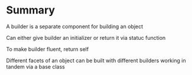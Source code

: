 # Summary

A builder is a separate component for building an object

Can either give builder an initializer or return it via statuc function

To make builder fluent, return self

Different facets of an object can be built with different builders working in tandem via a base class